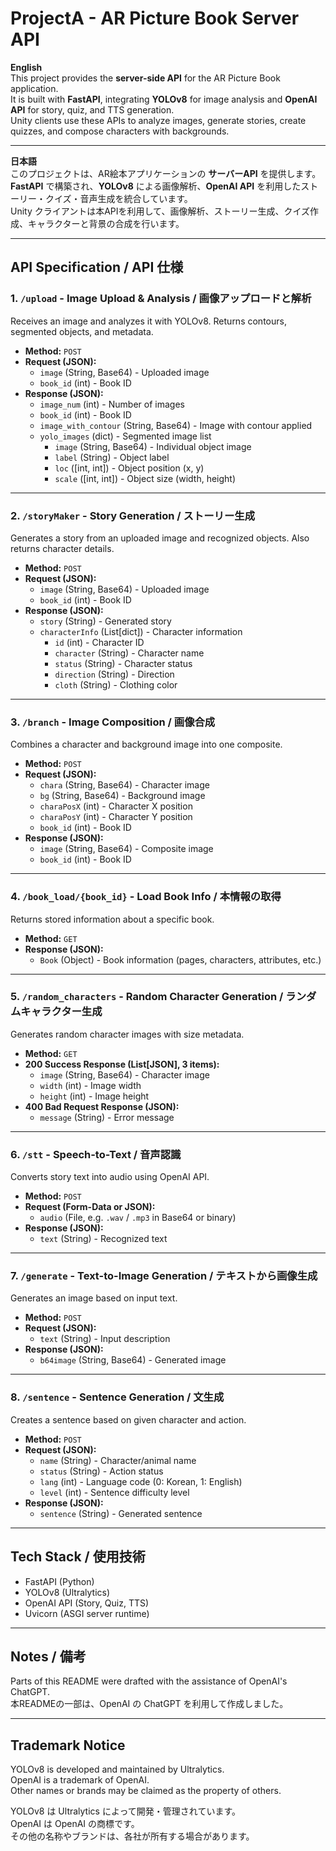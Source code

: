 # ProjectA - AR Picture Book Server API

**English**  
This project provides the **server-side API** for the AR Picture Book application.  
It is built with **FastAPI**, integrating **YOLOv8** for image analysis and **OpenAI API** for story, quiz, and TTS generation.  
Unity clients use these APIs to analyze images, generate stories, create quizzes, and compose characters with backgrounds.  

---

**日本語**  
このプロジェクトは、AR絵本アプリケーションの **サーバーAPI** を提供します。  
**FastAPI** で構築され、**YOLOv8** による画像解析、**OpenAI API** を利用したストーリー・クイズ・音声生成を統合しています。  
Unity クライアントは本APIを利用して、画像解析、ストーリー生成、クイズ作成、キャラクターと背景の合成を行います。  

---

## API Specification / API 仕様

### **1. `/upload` - Image Upload & Analysis / 画像アップロードと解析**
Receives an image and analyzes it with YOLOv8. Returns contours, segmented objects, and metadata.  

- **Method:** `POST`  
- **Request (JSON):**
  - `image` (String, Base64) - Uploaded image  
  - `book_id` (int) - Book ID  
- **Response (JSON):**
  - `image_num` (int) - Number of images  
  - `book_id` (int) - Book ID  
  - `image_with_contour` (String, Base64) - Image with contour applied  
  - `yolo_images` (dict) - Segmented image list  
    - `image` (String, Base64) - Individual object image  
    - `label` (String) - Object label  
    - `loc` ([int, int]) - Object position (x, y)  
    - `scale` ([int, int]) - Object size (width, height)  

---

### **2. `/storyMaker` - Story Generation / ストーリー生成**
Generates a story from an uploaded image and recognized objects. Also returns character details.  

- **Method:** `POST`  
- **Request (JSON):**
  - `image` (String, Base64) - Uploaded image  
  - `book_id` (int) - Book ID  
- **Response (JSON):**
  - `story` (String) - Generated story  
  - `characterInfo` (List[dict]) - Character information  
    - `id` (int) - Character ID  
    - `character` (String) - Character name  
    - `status` (String) - Character status  
    - `direction` (String) - Direction  
    - `cloth` (String) - Clothing color  

---

### **3. `/branch` - Image Composition / 画像合成**
Combines a character and background image into one composite.  

- **Method:** `POST`  
- **Request (JSON):**
  - `chara` (String, Base64) - Character image  
  - `bg` (String, Base64) - Background image  
  - `charaPosX` (int) - Character X position  
  - `charaPosY` (int) - Character Y position  
  - `book_id` (int) - Book ID  
- **Response (JSON):**
  - `image` (String, Base64) - Composite image  
  - `book_id` (int) - Book ID  

---

### **4. `/book_load/{book_id}` - Load Book Info / 本情報の取得**
Returns stored information about a specific book.  

- **Method:** `GET`  
- **Response (JSON):**
  - `Book` (Object) - Book information (pages, characters, attributes, etc.)  

---

### **5. `/random_characters` - Random Character Generation / ランダムキャラクター生成**
Generates random character images with size metadata.  

- **Method:** `GET`  
- **200 Success Response (List[JSON], 3 items):**
  - `image` (String, Base64) - Character image  
  - `width` (int) - Image width  
  - `height` (int) - Image height  
- **400 Bad Request Response (JSON):**
  - `message` (String) - Error message  

---

### **6. `/stt` - Speech-to-Text / 音声認識**
Converts story text into audio using OpenAI API.  

- **Method:** `POST`  
- **Request (Form-Data or JSON):**
  - `audio` (File, e.g. `.wav` / `.mp3` in Base64 or binary)  
- **Response (JSON):**
  - `text` (String) - Recognized text  

---

### **7. `/generate` - Text-to-Image Generation / テキストから画像生成**
Generates an image based on input text.  

- **Method:** `POST`  
- **Request (JSON):**
  - `text` (String) - Input description  
- **Response (JSON):**
  - `b64image` (String, Base64) - Generated image  

---

### **8. `/sentence` - Sentence Generation / 文生成**
Creates a sentence based on given character and action.  

- **Method:** `POST`  
- **Request (JSON):**
  - `name` (String) - Character/animal name  
  - `status` (String) - Action status  
  - `lang` (int) - Language code (0: Korean, 1: English)  
  - `level` (int) - Sentence difficulty level  
- **Response (JSON):**
  - `sentence` (String) - Generated sentence

---

## Tech Stack / 使用技術
- FastAPI (Python)  
- YOLOv8 (Ultralytics)  
- OpenAI API (Story, Quiz, TTS)  
- Uvicorn (ASGI server runtime)  

---

## Notes / 備考
Parts of this README were drafted with the assistance of OpenAI's ChatGPT.  
本READMEの一部は、OpenAI の ChatGPT を利用して作成しました。  

---

## Trademark Notice
YOLOv8 is developed and maintained by Ultralytics.  
OpenAI is a trademark of OpenAI.  
Other names or brands may be claimed as the property of others.  

YOLOv8 は Ultralytics によって開発・管理されています。  
OpenAI は OpenAI の商標です。  
その他の名称やブランドは、各社が所有する場合があります。  


